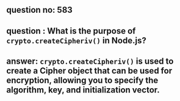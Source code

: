 
      
## question no: 583

## question : What is the purpose of `crypto.createCipheriv()` in Node.js?

## answer: `crypto.createCipheriv()` is used to create a Cipher object that can be used for encryption, allowing you to specify the algorithm, key, and initialization vector.
      